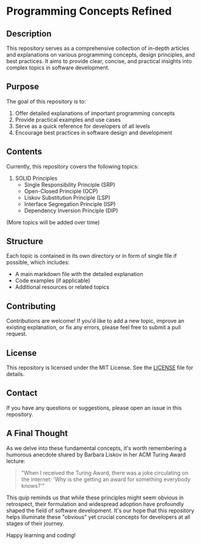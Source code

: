 # Programming Concepts Refined

## Description
This repository serves as a comprehensive collection of in-depth articles and explanations on various programming concepts, design principles, and best practices. It aims to provide clear, concise, and practical insights into complex topics in software development.

## Purpose
The goal of this repository is to:
1. Offer detailed explanations of important programming concepts
2. Provide practical examples and use cases
3. Serve as a quick reference for developers of all levels
4. Encourage best practices in software design and development

## Contents
Currently, this repository covers the following topics:

1. SOLID Principles
   - Single Responsibility Principle (SRP)
   - Open-Closed Principle (OCP)
   - Liskov Substitution Principle (LSP)
   - Interface Segregation Principle (ISP)
   - Dependency Inversion Principle (DIP)

(More topics will be added over time)

## Structure
Each topic is contained in its own directory or in form of single file if possible, which includes:
- A main markdown file with the detailed explanation
- Code examples (if applicable)
- Additional resources or related topics

## Contributing
Contributions are welcome! If you'd like to add a new topic, improve an existing explanation, or fix any errors, please feel free to submit a pull request.

## License
This repository is licensed under the MIT License. See the [LICENSE](LICENSE) file for details.

## Contact
If you have any questions or suggestions, please open an issue in this repository.

## A Final Thought

As we delve into these fundamental concepts, it's worth remembering a humorous anecdote shared by Barbara Liskov in her ACM Turing Award lecture:

> "When I received the Turing Award, there was a joke circulating on the internet: 'Why is she getting an award for something everybody knows?'"

This quip reminds us that while these principles might seem obvious in retrospect, their formulation and widespread adoption have profoundly shaped the field of software development. It's our hope that this repository helps illuminate these "obvious" yet crucial concepts for developers at all stages of their journey.

Happy learning and coding!
